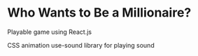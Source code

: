# Who Wants to Be a Millionaire?

Playable game using React.js

CSS animation
use-sound library for playing sound